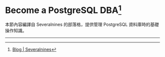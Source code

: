 # Become a PostgreSQL DBA[^1]

本節內容編譯自 Severalnines 的部落格，提供管理 PostgreSQL 資料庫時的基礎操作知識。

---



[^1]:  [Blog \| Severalnines](https://severalnines.com/blog?series=690)

